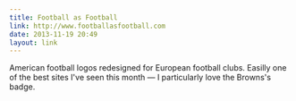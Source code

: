 ```yaml
---
title: Football as Football
link: http://www.footballasfootball.com
date: 2013-11-19 20:49
layout: link
---
```

American football logos redesigned for European football clubs. Easilly one of the best sites I've seen this month &mdash; I particularly love the Browns's badge.